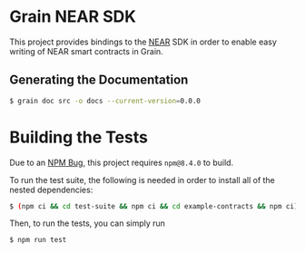 # Grain NEAR SDK

This project provides bindings to the [NEAR](https://near.org) SDK in order to enable easy writing of NEAR smart contracts in Grain.

## Generating the Documentation

```bash
$ grain doc src -o docs --current-version=0.0.0
```

# Building the Tests

Due to an [NPM Bug](https://github.com/npm/cli/issues/4774), this project requires `npm@8.4.0` to build.

To run the test suite, the following is needed in order to install all of the nested dependencies:

```bash
$ (npm ci && cd test-suite && npm ci && cd example-contracts && npm ci)
```

Then, to run the tests, you can simply run

```bash
$ npm run test
```
